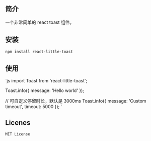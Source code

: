 ## 简介

一个非常简单的 react toast 组件。

## 安装

`
npm install react-little-toast
`

## 使用

`js
import Toast from 'react-little-toast';

Toast.info({ message: 'Hello world' });

// 可自定义停留时长，默认是 3000ms
Toast.info({ message: 'Custom timeout', timeout: 5000 });
`


## Licenes

```
MIT License
```
